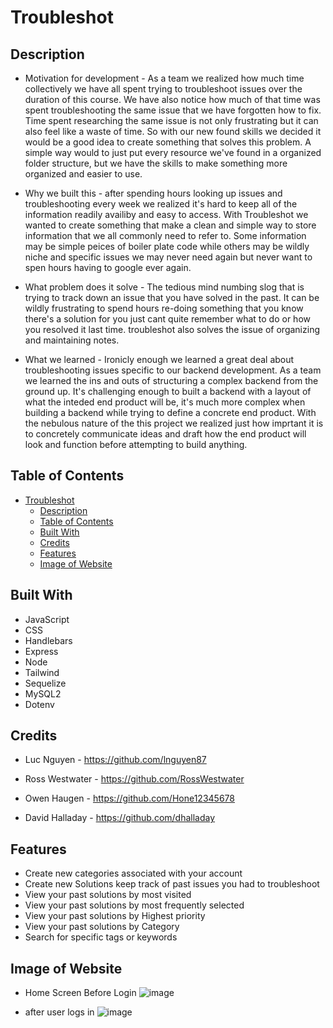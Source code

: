 # Troubleshot


## Description

- Motivation for development - As a team we realized how much time collectively we have all spent trying to troubleshoot issues over the duration of this course. We have also notice how much of that time was spent troubleshooting the same issue that we have forgotten how to fix. Time spent researching the same issue is not only frustrating but it can also feel like a waste of time. So with our new found skills we decided it would be a good idea to create something that solves this problem. A simple way would to just put every resource we've found in a organized folder structure, but we have the skills to make something more organized and easier to use.

- Why we built this - after spending hours looking up issues and troubleshooting every week we realized it's hard to keep all of the information readily availiby and easy to access. With Troubleshot we wanted to create something that make a clean and simple way to store information that we all commonly need to refer to. Some information may be simple peices of boiler plate code while others may be wildly niche and specific issues we may never need again but never want to spen hours having to google ever again.

- What problem does it solve - The tedious mind numbing slog that is trying to track down an issue that you have solved in the past. It can be wildly frustrating to spend hours re-doing something that you know there's a solution for you just cant quite remember what to do or how you resolved it last time.
troubleshot also solves the issue of organizing and maintaining notes.

- What we learned - Ironicly enough we learned a great deal about troubleshooting issues specific to our backend development. As a team we learned the ins and outs of structuring a complex backend from the ground up. It's challenging enough to built a backend with a layout of what the inteded end product will be, it's much more complex when building a backend while trying to define a concrete end product. With the nebulous nature of the this project we realized just how imprtant it is to concretely communicate ideas and draft how the end product will look and function before attempting to build anything.


## Table of Contents

- [Troubleshot](#troubleshot)
  - [Description](#description)
  - [Table of Contents](#table-of-contents)
  - [Built With](#built-with)
  - [Credits](#credits)
  - [Features](#features)
  - [Image of Website](#image-of-website)


## Built With

- JavaScript
- CSS
- Handlebars
- Express
- Node
- Tailwind
- Sequelize
- MySQL2
- Dotenv


## Credits

- Luc Nguyen - https://github.com/lnguyen87

- Ross Westwater - https://github.com/RossWestwater

- Owen Haugen - https://github.com/Hone12345678

- David Halladay - https://github.com/dhalladay 


## Features

-  Create new categories associated with your account
-  Create new Solutions keep track of past issues you had to troubleshoot
-  View your past solutions by most visited
-  View your past solutions by most frequently selected
-  View your past solutions by Highest priority
-  View your past solutions by Category
-  Search for specific tags or keywords


## Image of Website

- Home Screen Before Login
![image](https://user-images.githubusercontent.com/46331608/152917189-8f58ffc6-ff9f-4138-a29e-bcd29b250e5b.png)

- after user logs in
![image](https://user-images.githubusercontent.com/46331608/152917189-8f58ffc6-ff9f-4138-a29e-bcd29b250e5b.png)

